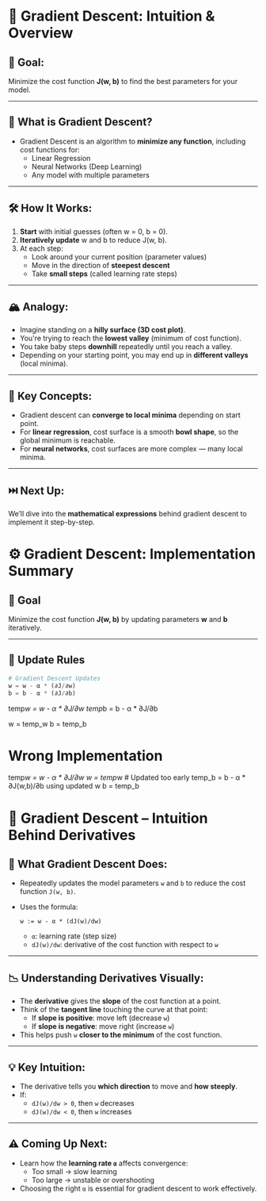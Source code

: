 # 🧠 Gradient Descent: Intuition & Overview

## 🧩 Goal:

Minimize the cost function **J(w, b)** to find the best parameters for your model.

---

## 🚶 What is Gradient Descent?

- Gradient Descent is an algorithm to **minimize any function**, including cost functions for:
  - Linear Regression
  - Neural Networks (Deep Learning)
  - Any model with multiple parameters

---

## 🛠️ How It Works:

1. **Start** with initial guesses (often w = 0, b = 0).
2. **Iteratively update** w and b to reduce J(w, b).
3. At each step:
   - Look around your current position (parameter values)
   - Move in the direction of **steepest descent**
   - Take **small steps** (called learning rate steps)

---

## 🏔️ Analogy:

- Imagine standing on a **hilly surface (3D cost plot)**.
- You're trying to reach the **lowest valley** (minimum of cost function).
- You take baby steps **downhill** repeatedly until you reach a valley.
- Depending on your starting point, you may end up in **different valleys** (local minima).

---

## 🔁 Key Concepts:

- Gradient descent can **converge to local minima** depending on start point.
- For **linear regression**, cost surface is a smooth **bowl shape**, so the global minimum is reachable.
- For **neural networks**, cost surfaces are more complex — many local minima.

---

## ⏭️ Next Up:

We’ll dive into the **mathematical expressions** behind gradient descent to implement it step-by-step.

# ⚙️ Gradient Descent: Implementation Summary

## 📌 Goal

Minimize the cost function **J(w, b)** by updating parameters **w** and **b** iteratively.

---

## 🔁 Update Rules

```python
# Gradient Descent Updates
w = w - α * (∂J/∂w)
b = b - α * (∂J/∂b)
```

temp*w = w - α * ∂J/∂w
temp*b = b - α * ∂J/∂b

w = temp_w
b = temp_b

# Wrong Implementation

temp*w = w - α * ∂J/∂w
w = temp*w # Updated too early
temp_b = b - α * ∂J(w,b)/∂b using updated w
b = temp_b

# 🧠 Gradient Descent – Intuition Behind Derivatives

## 🔁 What Gradient Descent Does:

- Repeatedly updates the model parameters `w` and `b` to reduce the cost function `J(w, b)`.
- Uses the formula:

  ```
  w := w - α * (dJ(w)/dw)
  ```

  - `α`: learning rate (step size)
  - `dJ(w)/dw`: derivative of the cost function with respect to `w`

---

## 📉 Understanding Derivatives Visually:

- The **derivative** gives the **slope** of the cost function at a point.
- Think of the **tangent line** touching the curve at that point:
  - If **slope is positive**: move left (decrease `w`)
  - If **slope is negative**: move right (increase `w`)
- This helps push `w` **closer to the minimum** of the cost function.

---

## 💡 Key Intuition:

- The derivative tells you **which direction** to move and **how steeply**.
- If:
  - `dJ(w)/dw > 0`, then `w` decreases
  - `dJ(w)/dw < 0`, then `w` increases

---

## ⚠️ Coming Up Next:

- Learn how the **learning rate `α`** affects convergence:
  - Too small → slow learning
  - Too large → unstable or overshooting
- Choosing the right `α` is essential for gradient descent to work effectively.
